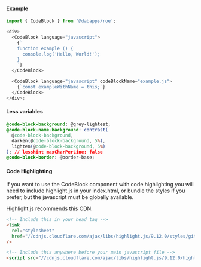 #### Example

```js
import { CodeBlock } from '@dabapps/roe';

<div>
  <CodeBlock language="javascript">
    {`
    function example () {
      console.log('Hello, World!');
    }
    `}
  </CodeBlock>

  <CodeBlock language="javascript" codeBlockName="example.js">
    {`const exampleWithName = this;`}
  </CodeBlock>
</div>;
```

#### Less variables

```css
@code-block-background: @grey-lightest;
@code-block-name-background: contrast(
  @code-block-background,
  darken(@code-block-background, 5%),
  lighten(@code-block-background, 5%)
); // lesshint maxCharPerLine: false
@code-block-border: @border-base;
```

#### Code Highlighting

If you want to use the CodeBlock component with code highlighting you will need to include highlight.js in your index.html, or bundle the styles if you prefer, but the javascript must be globally available.

Highlight.js recommends this CDN.

```html
<!-- Include this in your head tag -->
<link
  rel="stylesheet"
  href="//cdnjs.cloudflare.com/ajax/libs/highlight.js/9.12.0/styles/github-gist.min.css"
/>

<!-- Include this anywhere before your main javascript file -->
<script src="//cdnjs.cloudflare.com/ajax/libs/highlight.js/9.12.0/highlight.min.js"></script>
```
